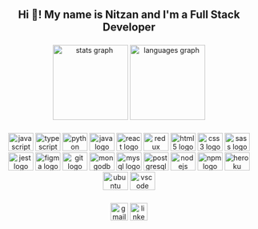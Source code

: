 <h2 align="center">Hi 👋! My name is Nitzan and I'm a Full Stack Developer</h2>

###

<div align="center">
  <img src="https://github-readme-stats.vercel.app/api?hide_title=false&hide_rank=false&show_icons=true&include_all_commits=true&count_private=true&disable_animations=false&theme=dracula&locale=en&hide_border=false&username=nitzanpap" height="150" alt="stats graph"  />
  <img src="https://github-readme-stats.vercel.app/api/top-langs?locale=en&hide_title=false&layout=compact&card_width=320&langs_count=5&theme=dracula&hide_border=false&username=nitzanpap" height="150" alt="languages graph"  />
</div>

###

<div align="center">
  <img src="https://cdn.jsdelivr.net/gh/devicons/devicon/icons/javascript/javascript-original.svg" height="36" width="50" alt="javascript logo"  />
  <img src="https://cdn.jsdelivr.net/gh/devicons/devicon/icons/typescript/typescript-plain.svg" height="36" width="50" alt="typescript logo"  />
  <img src="https://cdn.jsdelivr.net/gh/devicons/devicon/icons/python/python-original.svg" height="36" width="50" alt="python logo"  />
  <img src="https://cdn.jsdelivr.net/gh/devicons/devicon/icons/java/java-original.svg" height="36" width="50" alt="java logo"  />
  <img src="https://cdn.jsdelivr.net/gh/devicons/devicon/icons/react/react-original.svg" height="36" width="50" alt="react logo"  />
  <img src="https://cdn.jsdelivr.net/gh/devicons/devicon/icons/redux/redux-original.svg" height="36" width="50" alt="redux logo"  />
  <img src="https://cdn.jsdelivr.net/gh/devicons/devicon/icons/html5/html5-original.svg" height="36" width="50" alt="html5 logo"  />
  <img src="https://cdn.jsdelivr.net/gh/devicons/devicon/icons/css3/css3-original.svg" height="36" width="50" alt="css3 logo"  />
  <img src="https://cdn.jsdelivr.net/gh/devicons/devicon/icons/sass/sass-original.svg" height="36" width="50" alt="sass logo"  />
  <img src="https://cdn.jsdelivr.net/gh/devicons/devicon/icons/jest/jest-plain.svg" height="36" width="50" alt="jest logo"  />
  <img src="https://cdn.jsdelivr.net/gh/devicons/devicon/icons/figma/figma-original.svg" height="36" width="50" alt="figma logo"  />
  <img src="https://cdn.jsdelivr.net/gh/devicons/devicon/icons/git/git-original.svg" height="36" width="50" alt="git logo"  />
  <img src="https://cdn.jsdelivr.net/gh/devicons/devicon/icons/mongodb/mongodb-original.svg" height="36" width="50" alt="mongodb logo"  />
  <img src="https://cdn.jsdelivr.net/gh/devicons/devicon/icons/mysql/mysql-original.svg" height="36" width="50" alt="mysql logo"  />
  <img src="https://cdn.jsdelivr.net/gh/devicons/devicon/icons/postgresql/postgresql-original.svg" height="36" width="50" alt="postgresql logo"  />
  <img src="https://cdn.jsdelivr.net/gh/devicons/devicon/icons/nodejs/nodejs-original.svg" height="36" width="50" alt="nodejs logo"  />
  <img src="https://cdn.jsdelivr.net/gh/devicons/devicon/icons/npm/npm-original-wordmark.svg" height="36" width="50" alt="npm logo"  />
  <img src="https://cdn.jsdelivr.net/gh/devicons/devicon/icons/heroku/heroku-original.svg" height="36" width="50" alt="heroku logo"  />
  <img src="https://cdn.jsdelivr.net/gh/devicons/devicon/icons/ubuntu/ubuntu-plain.svg" height="36" width="50" alt="ubuntu logo"  />
  <img src="https://cdn.jsdelivr.net/gh/devicons/devicon/icons/vscode/vscode-original.svg" height="36" width="50" alt="vscode logo"  />
</div>

###

<div align="center">
  <img src="https://img.shields.io/static/v1?message=Gmail&logo=gmail&label=&color=D14836&logoColor=white&labelColor=&style=for-the-badge" height="35" alt="gmail logo"  />
  <img src="https://img.shields.io/static/v1?message=LinkedIn&logo=linkedin&label=&color=0077B5&logoColor=white&labelColor=&style=for-the-badge" height="35" alt="linkedin logo"  />
</div>

###

